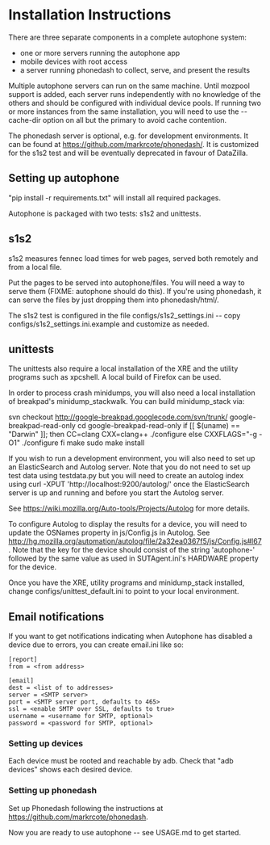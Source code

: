 Installation Instructions
=========================

There are three separate components in a complete autophone system:

- one or more servers running the autophone app
- mobile devices with root access
- a server running phonedash to collect, serve, and present the results

Multiple autophone servers can run on the same machine. Until mozpool support
is added, each server runs independently with no knowledge of the others and
should be configured with individual device pools. If running two or more
instances from the same installation, you will need to use the --cache-dir
option on all but the primary to avoid cache contention.

The phonedash server is optional, e.g. for development environments. It can
be found at https://github.com/markrcote/phonedash/. It is customized for
the s1s2 test and will be eventually deprecated in favour of DataZilla.


Setting up autophone
--------------------

"pip install -r requirements.txt" will install all required packages.

Autophone is packaged with two tests: s1s2 and unittests.

s1s2
----
s1s2 measures fennec load times for web pages,
served both remotely and from a local file.

Put the pages to be served into autophone/files. You will need a way to
serve them (FIXME: autophone should do this). If you're using phonedash,
it can serve the files by just dropping them into phonedash/html/.

The s1s2 test is configured in the file configs/s1s2_settings.ini -- copy
configs/s1s2_settings.ini.example and customize as needed.

unittests
---------

The unittests also require a local installation of the XRE and the utility
programs such as xpcshell. A local build of Firefox can be used.

In order to process crash minidumps, you will also need a local
installation of breakpad's minidump_stackwalk. You can build
minidump_stack via:

svn checkout http://google-breakpad.googlecode.com/svn/trunk/ google-breakpad-read-only
cd google-breakpad-read-only
if [[ $(uname) == "Darwin" ]]; then
    CC=clang CXX=clang++ ./configure
else
   CXXFLAGS="-g -O1" ./configure
fi
make
sudo make install

If you wish to run a development environment, you will also need to
set up an ElasticSearch and Autolog server. Note that you do not need
to set up test data using testdata.py but you will need to create an
autolog index using curl -XPUT 'http://localhost:9200/autolog/'
once the ElasticSearch server is up and running and before
you start the Autolog server.

See
https://wiki.mozilla.org/Auto-tools/Projects/Autolog for more details.

To configure Autolog to display the results for a device, you will
need to update the OSNames property in js/Config.js in Autolog. See
http://hg.mozilla.org/automation/autolog/file/2a32ea0367f5/js/Config.js#l67 .
Note that the key for the device should consist of the string 'autophone-'
followed by the same value as used in SUTAgent.ini's HARDWARE property for
the device.

Once you have the XRE, utility programs and minidump_stack installed, change
configs/unittest_default.ini to point to your local environment.

Email notifications
-------------------

If you want to get notifications indicating when Autophone has disabled
a device due to errors, you can create email.ini like so:

    [report]
    from = <from address>

    [email]
    dest = <list of to addresses>
    server = <SMTP server>
    port = <SMTP server port, defaults to 465>
    ssl = <enable SMTP over SSL, defaults to true>
    username = <username for SMTP, optional>
    password = <password for SMTP, optional>

### Setting up devices ###

Each device must be rooted and reachable by adb. Check that "adb devices"
shows each desired device.

### Setting up phonedash ###

Set up Phonedash following the instructions at
https://github.com/markrcote/phonedash.


Now you are ready to use autophone -- see USAGE.md to get started.
